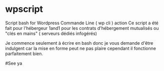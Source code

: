 # wpscript
Script bash for Wordpress Commande Line ( wp cli ) action
Ce script a été fait pour l'hébergeur 1and1 pour les contrats d'hébergement mutualisés ou "clés en mains" ( serveurs dédiés infogérés)

Je commence seulement à écrire en bash donc je vous demande d'être indulgent car la mise en forme peut ne pas plaire cependant il fonctionne parfaitement bien.

#See ya
